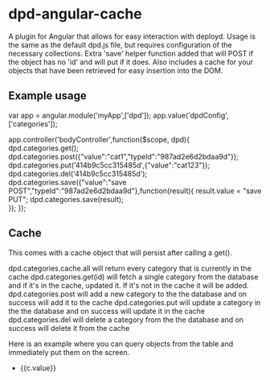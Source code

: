 dpd-angular-cache
=================

A plugin for Angular that allows for easy interaction with deployd.
Usage is the same as the default dpd.js file, but requires configuration of the necessary collections.
Extra 'save' helper function added that will POST if the object has no 'id' and will put if it does.
Also includes a cache for your objects that have been retrieved for easy insertion into the DOM.

Example usage
---------------------
var app = angular.module('myApp',['dpd']);
app.value('dpdConfig',['categories']);

app.controller('bodyController',function($scope, dpd){
	dpd.categories.get();
	dpd.categories.post({"value":"cat1","typeId":"987ad2e6d2bdaa9d"});
	dpd.categories.put('414b9c5cc315485d',{"value":"cat123"});
	dpd.categories.del('414b9c5cc315485d');
	dpd.categories.save({"value":"save POST","typeId":"987ad2e6d2bdaa9d"},function(result){
		result.value = "save PUT";
		dpd.categories.save(result);	
	});	
});

Cache
---------------------
This comes with a cache object that will persist after calling a get().

dpd.categories.cache.all will return every category that is currently in the cache
dpd.categories.get(id) will fetch a single category from the database and if it's in the cache, updated it. If it's not in the cache it will be added.
dpd.categories.post will add a new category to the the database and on success will add it to the cache
dpd.categories.put will update a category in the the database and on success will update it in the cache
dpd.categories.del will delete a category from the the database and on success will delete it from the cache


Here is an example where you can query objects from the table and immediately put them on the screen.
<body ng-controller="bodyController">
<ul>
	<li ng-repeat="c in dpd.categories.cache.all" ng-init="dpd.categories.get()">
		{{c.value}}
	</li>
</ul>
</body>